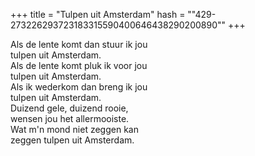 +++
title = "Tulpen uit Amsterdam"
hash = "\"429-273226293723183315590400646438290200890\""
+++

Als de lente komt dan stuur ik jou  
tulpen uit Amsterdam.  
Als de lente komt pluk ik voor jou  
tulpen uit Amsterdam.  
Als ik wederkom dan breng ik jou  
tulpen uit Amsterdam.  
Duizend gele, duizend rooie,  
wensen jou het allermooiste.  
Wat m'n mond niet zeggen kan  
zeggen tulpen uit Amsterdam.